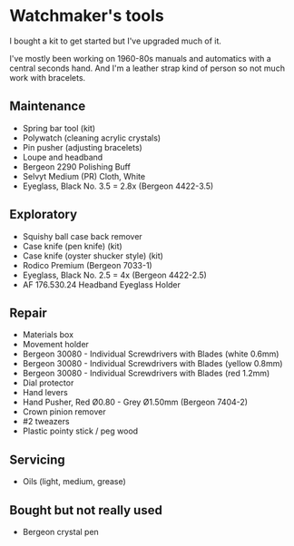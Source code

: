 # Watchmaker's tools

I bought a kit to get started but I've upgraded much of it.

I've mostly been working on 1960-80s manuals and automatics with a central seconds hand. And I'm a leather strap kind of person so not much work with bracelets.

## Maintenance
- Spring bar tool (kit)
- Polywatch (cleaning acrylic crystals)
- Pin pusher (adjusting bracelets)
- Loupe and headband
- Bergeon 2290 Polishing Buff
- Selvyt Medium (PR) Cloth, White
- Eyeglass, Black No. 3.5 = 2.8x (Bergeon 4422-3.5)

## Exploratory
- Squishy ball case back remover
- Case knife (pen knife) (kit)
- Case knife (oyster shucker style) (kit)
- Rodico Premium (Bergeon 7033-1)
- Eyeglass, Black No. 2.5 = 4x (Bergeon 4422-2.5)
- AF 176.530.24 Headband Eyeglass Holder

## Repair
- Materials box
- Movement holder
- Bergeon 30080 - Individual Screwdrivers with Blades (white 0.6mm)
- Bergeon 30080 - Individual Screwdrivers with Blades (yellow 0.8mm)
- Bergeon 30080 - Individual Screwdrivers with Blades (red 1.2mm) 
- Dial protector
- Hand levers
- Hand Pusher, Red Ø0.80 - Grey Ø1.50mm (Bergeon 7404-2)
- Crown pinion remover
- #2 tweazers
- Plastic pointy stick / peg wood

## Servicing
- Oils (light, medium, grease)
 
## Bought but not really used
- Bergeon crystal pen


